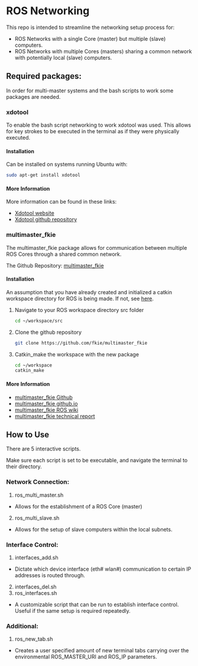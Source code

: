 # ROS Networking

This repo is intended to streamline the networking setup process for:
* ROS Networks with a single Core (master) but multiple (slave) computers.
* ROS Networks with multiple Cores (masters) sharing a common network with potentially local (slave) computers.

## Required packages:
In order for multi-master systems and the bash scripts to work some packages are needed.
### xdotool
To enable the bash script networking to work xdotool was used. This allows for key strokes to be executed in the terminal as if they were physically executed.

#### Installation
Can be installed on systems running Ubuntu with:
```bash
sudo apt-get install xdotool
```
#### More Information
More information can be found in these links:
* [Xdotool website](http://www.semicomplete.com/projects/xdotool/ "Xdotool Website")
* [Xdotool github repository](https://github.com/jordansissel/xdotool "Xdotool Github")

### multimaster_fkie
The multimaster_fkie package allows for communication between multiple ROS Cores through a shared common network.

The Github Repository: [multimaster_fkie](https://github.com/fkie/multimaster_fkie "multimaster_fkie Github Repo")

#### Installation
An assumption that you have already created and initialized a catkin workspace directory for ROS is being made. If not, see [here](http://wiki.ros.org/catkin/Tutorials "ROS Catkin Tutorials").

1. Navigate to your ROS workspace directory src folder
    ```bash
    cd ~/workspace/src
    ```

2. Clone the github repository
    ```bash
    git clone https://github.com/fkie/multimaster_fkie
    ```

3. Catkin_make the workspace with the new package
    ```bash
    cd ~/workspace
    catkin_make
    ```

#### More Information
* [multimaster_fkie Github](https://github.com/fkie/multimaster_fkie "multimaster_fkie github")
* [multimaster_fkie github.io](http://fkie.github.io/multimaster_fkie/)
* [multimaster_fkie ROS wiki](http://wiki.ros.org/multimaster_fkie?distro=indigo "ROS Wiki")
* [multimaster_fkie technical report](http://wiki.ros.org/multimaster_fkie?distro=indigo "PDF Report and Walkthrough")


## How to Use
There are 5 interactive scripts.

Make sure each script is set to be executable, and navigate the terminal to their directory.

### Network Connection:
1. ros_multi_master.sh
  * Allows for the establishment of a ROS Core (master)
2. ros_multi_slave.sh
  * Allows for the setup of slave computers within the local subnets.

### Interface Control:
1. interfaces_add.sh
  * Dictate which device interface (eth# wlan#) communication to certain IP addresses is routed through.
2. interfaces_del.sh
3. ros_interfaces.sh
  * A customizable script that can be run to establish interface control. Useful if the same setup is required repeatedly.

### Additional:
1. ros_new_tab.sh
  * Creates a user specified amount of new terminal tabs carrying over the environmental ROS_MASTER_URI and ROS_IP parameters.
